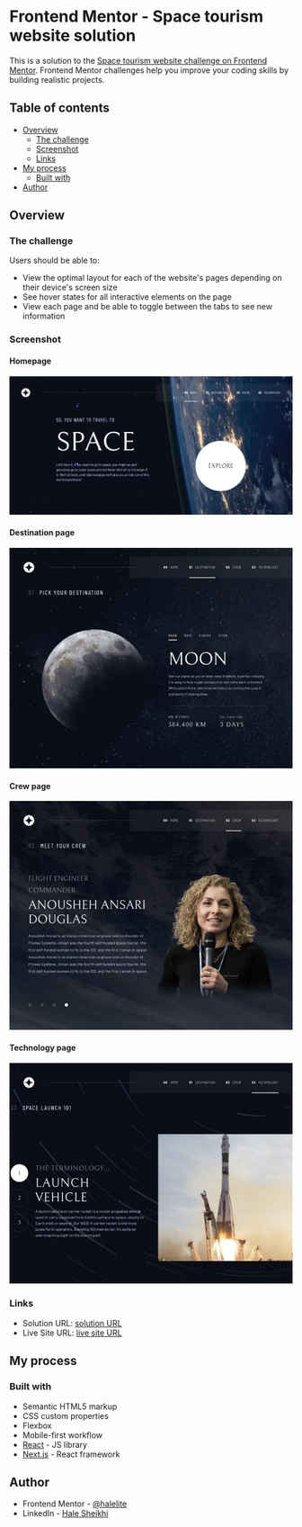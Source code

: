 # Frontend Mentor - Space tourism website solution

This is a solution to the [Space tourism website challenge on Frontend Mentor](https://www.frontendmentor.io/challenges/space-tourism-multipage-website-gRWj1URZ3). Frontend Mentor challenges help you improve your coding skills by building realistic projects.

## Table of contents

- [Overview](#overview)
  - [The challenge](#the-challenge)
  - [Screenshot](#screenshot)
  - [Links](#links)
- [My process](#my-process)
  - [Built with](#built-with)
- [Author](#author)

## Overview

### The challenge

Users should be able to:

- View the optimal layout for each of the website's pages depending on their device's screen size
- See hover states for all interactive elements on the page
- View each page and be able to toggle between the tabs to see new information

### Screenshot

#### Homepage

![Homepage Design preview for space tourism website](./public/screenshots/homepage-screenshot.jpeg)

#### Destination page

![Destination Design preview for space tourism website](./public/screenshots/destination-screenshot.png)

#### Crew page

![Crew Design preview for space tourism website](./public/screenshots/crew-screenshot.png)

#### Technology page

![Technology Design preview for space tourism website](./public/screenshots/tech-screenshot.png)

### Links

- Solution URL: [solution URL](https://github.com/halelite/space-tourism-website.git)
- Live Site URL: [live site URL](https://space-tourism-website-nine-lake.vercel.app/)

## My process

### Built with

- Semantic HTML5 markup
- CSS custom properties
- Flexbox
- Mobile-first workflow
- [React](https://reactjs.org/) - JS library
- [Next.js](https://nextjs.org/) - React framework

## Author

- Frontend Mentor - [@halelite](https://www.frontendmentor.io/profile/halelite)
- LinkedIn - [Hale Sheikhi](https://www.linkedin.com/in/hale-sheikhi/)
